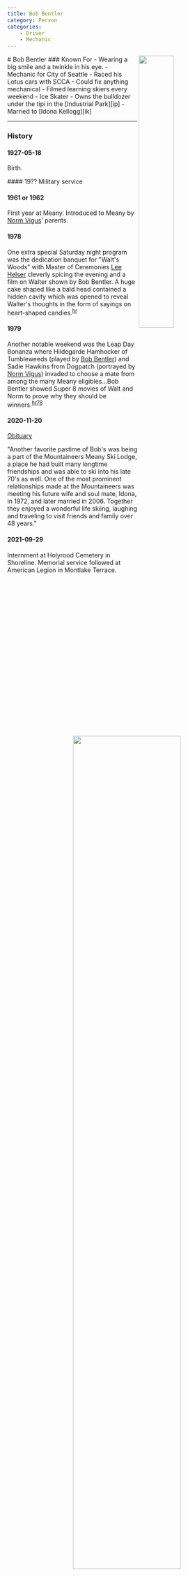 ```yaml
---
title: Bob Bentler
category: Person
categories:
    - Driver
    - Mechanic
---
```

<img src="/img/2021-Bob-Bentler.jpeg" style="width: 40%;" align="right">
# Bob Bentler
### Known For
- Wearing a big smile and a twinkle in his eye.
- Mechanic for City of Seattle
- Raced his Lotus cars with SCCA
- Could fix anything mechanical
- Filmed learning skiers every weekend
- Ice Skater
- Owns the bulldozer under the tipi in the [Industrial Park][ip]
- Married to [Idona Kellogg][ik]

---
### History

#### 1927-05-18

Birth.

<img src="/img/2021-Bob-Bentler-Service.jpeg" style="width: 70%;" align="right">
#### 19?? Military service



#### 1961 or 1962

First year at Meany. Introduced to Meany by [Norm Vigus](/Person/Norm-Vigus)' parents.


#### 1978

One extra special Saturday night program was the dedication banquet for "Walt's Woods" with Master of Ceremonies [Lee Helser](/Person/Lee-Helser) cleverly spicing the evening and a film on Walter shown by Bob Bentler. A huge cake shaped like a bald head contained a hidden cavity which was opened to reveal Walter's thoughts in the form of sayings on heart-shaped candies.<sup>[hr][]</sup>

#### 1979

Another notable weekend was the Leap Day Bonanza where Hildegarde Hamhocker of Tumbleweeds (played by [Bob Bentler](/Person/Bob-Bentler)) and Sadie Hawkins from Dogpatch (portrayed by [Norm Vigus](/Person/Norm-Vigus)) invaded to choose a mate from among the many Meany eligibles...Bob Bentler showed Super 8 movies of Walt and Norm to prove why they should be winners.<sup>[hr78][]</sup>
<img src="/img/2021-Bob-Bentler-Dozer.jpeg" style="width: 60%;" align="right">

#### 2020-11-20

[Obituary](https://obituaries.seattletimes.com/obituary/robert-bentler-1081146266)

"Another favorite pastime of Bob's was being a part of the Mountaineers Meany
Ski Lodge, a place he had built many longtime friendships and was able to ski
into his late 70's as well. One of the most prominent relationships made at
the Mountaineers was meeting his future wife and soul mate, Idona, in 1972,
and later married in 2006. Together they enjoyed a wonderful life skiing,
laughing and traveling to visit friends and family over 48 years."

#### 2021-09-29
<img src="/img/2021-Bob-Bentler-Memorial.jpeg" style="width: 60%;" align="right">

Internment at Holyrood Cemetery in Shoreline. Memorial service followed at American Legion in Montlake Terrace.


[ik]: Idona-Kellogg
[ip]: Industrial-Park
[hr]: History-Reports
[hr78]: History-Reports#1978

